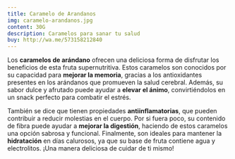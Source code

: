 ```yaml
---
title: Caramelo de Arandanos
img: caramelo-arandanos.jpg
content: 30G
description: Caramelos para sanar tu salud
buy: http://wa.me/573158212840
---
```

Los **caramelos de arándano** ofrecen una deliciosa forma de disfrutar los beneficios de esta fruta supernutritiva. Estos caramelos son conocidos por su capacidad para **mejorar la memoria**, gracias a los antioxidantes presentes en los arándanos que promueven la salud cerebral. Además, su sabor dulce y afrutado puede ayudar a **elevar el ánimo**, convirtiéndolos en un snack perfecto para combatir el estrés. 

También se dice que tienen propiedades **antiinflamatorias**, que pueden contribuir a reducir molestias en el cuerpo. Por si fuera poco, su contenido de fibra puede ayudar a **mejorar la digestión**, haciendo de estos caramelos una opción sabrosa y funcional. Finalmente, son ideales para mantener la **hidratación** en días calurosos, ya que su base de fruta contiene agua y electrolitos. ¡Una manera deliciosa de cuidar de ti mismo!
